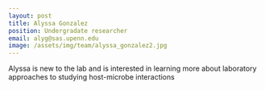 ```yaml
---
layout: post
title: Alyssa Gonzalez
position: Undergradate researcher
email: alyg@sas.upenn.edu
image: /assets/img/team/alyssa_gonzalez2.jpg
---
```


Alyssa is new to the lab and is interested in learning more about laboratory approaches to studying host-microbe interactions
